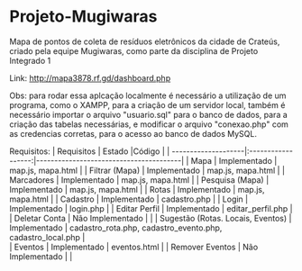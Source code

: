 # Projeto-Mugiwaras
Mapa de pontos de coleta de resíduos eletrônicos da cidade de Crateús, criado pela equipe Mugiwaras, como parte da disciplina de Projeto Integrado 1

Link: http://mapa3878.rf.gd/dashboard.php

Obs: para rodar essa aplcação localmente é necessário a utilização de um programa, como o XAMPP, para a criação de um servidor local, também é necessário importar o arquivo "usuario.sql" para o banco de dados, para a criação das tabelas necessárias, e modificar o arquivo "conexao.php" com as credencias corretas, para o acesso ao banco de dados MySQL.

Requisitos:
| Requisitos          | Estado             |Código                                  |
| --------------------|:------------------:|----------------------------------------|
| Mapa                | Implementado       | map.js, mapa.html                      |
| Filtrar (Mapa)      | Implementado       | map.js, mapa.html                      |
| Marcadores          | Implementado       | map.js, mapa.html                      |
| Pesquisa (Mapa)     | Implementado       | map.js, mapa.html                      |
| Rotas               | Implementado       | map.js, mapa.html                      |
| Cadastro            | Implementado       | cadastro.php                           |
| Login               | Implementado       | login.php                              |
| Editar Perfil       | Implementado       | editar_perfil.php                      |
| Deletar Conta       | Não Implementado   |                                        |
| Sugestão (Rotas. Locais, Eventos)   | Implementado       | cadastro_rota.php, cadastro_evento.php, cadastro_local.php |                    
| Eventos             | Implementado       | eventos.html                           |
| Remover Eventos     | Não Implementado   |                                        |


